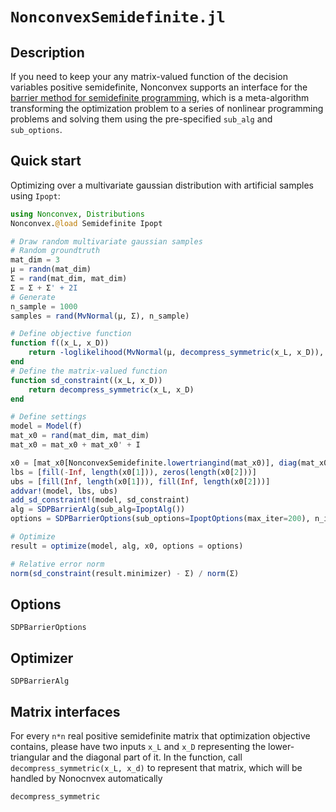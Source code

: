 # `NonconvexSemidefinite.jl`

## Description

If you need to keep your any matrix-valued function of the decision variables positive semidefinite, Nonconvex supports an interface for the [barrier method for semidefinite programming](http://eaton.math.rpi.edu/faculty/Mitchell/courses/matp6640/notes/24A_SDPbarrierbeamer.pdf), which is a meta-algorithm transforming the optimization problem to a series of nonlinear programming problems and solving them using the pre-specified `sub_alg` and `sub_options`.

## Quick start

Optimizing over a multivariate gaussian distribution with artificial samples using `Ipopt`:

```julia
using Nonconvex, Distributions
Nonconvex.@load Semidefinite Ipopt

# Draw random multivariate gaussian samples
# Random groundtruth
mat_dim = 3
μ = randn(mat_dim)
Σ = rand(mat_dim, mat_dim)
Σ = Σ + Σ' + 2I
# Generate
n_sample = 1000
samples = rand(MvNormal(μ, Σ), n_sample)

# Define objective function
function f((x_L, x_D))
    return -loglikelihood(MvNormal(μ, decompress_symmetric(x_L, x_D)), samples)
end
# Define the matrix-valued function
function sd_constraint((x_L, x_D))
    return decompress_symmetric(x_L, x_D)
end

# Define settings
model = Model(f)
mat_x0 = rand(mat_dim, mat_dim)
mat_x0 = mat_x0 + mat_x0' + I

x0 = [mat_x0[NonconvexSemidefinite.lowertriangind(mat_x0)], diag(mat_x0)]
lbs = [fill(-Inf, length(x0[1])), zeros(length(x0[2]))]
ubs = [fill(Inf, length(x0[1])), fill(Inf, length(x0[2]))]
addvar!(model, lbs, ubs)
add_sd_constraint!(model, sd_constraint)
alg = SDPBarrierAlg(sub_alg=IpoptAlg())
options = SDPBarrierOptions(sub_options=IpoptOptions(max_iter=200), n_iter = 20)

# Optimize
result = optimize(model, alg, x0, options = options)

# Relative error norm
norm(sd_constraint(result.minimizer) - Σ) / norm(Σ)
```

## Options

```@docs
SDPBarrierOptions
```

## Optimizer

```@docs
SDPBarrierAlg
```

## Matrix interfaces

For every `n*n` real positive semidefinite matrix that optimization objective contains, please have two inputs `x_L` and `x_D` representing the lower-triangular and the diagonal part of it. In the function, call `decompress_symmetric(x_L, x_d)` to represent that matrix, which will be handled by Nonocnvex automatically

```@docs
decompress_symmetric
```
